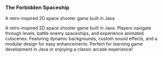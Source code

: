### **The Forbidden Spaceship**

A retro-inspired 2D space shooter game built in Java

A retro-inspired 2D space shooter game built in Java. Players navigate through levels, battle enemy spaceships, and experience animated cutscenes. Featuring dynamic backgrounds, custom sound effects, and a modular design for easy enhancements. Perfect for learning game development in Java or enjoying a classic arcade experience!
